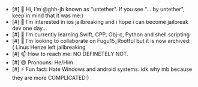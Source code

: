 - [#] 👋 Hi, I’m @ghh-jb known as "untether". If you see "... by untether", keep in mind that it was me:)
- [#] 👀 I’m interested in ios jailbreaking and i hope i can become jailbreak dev one day...
- [#] 🌱 I’m currently learning Swift, CPP, Obj-c, Python and shell scripting
- [#] 💞️ I’m looking to collaborate on Fugu15_Rootful but it is now archived:( Linus Henze left jailbreaking
- [#] 📫 How to reach me: NO DEFINETELY NOT.
- [#] 😄 Pronouns: He/Him
- [#] ⚡ Fun fact: Hate Windows and android systems. idk why mb because they are more COMPLICATED:)

<!---
ghh-jb/ghh-jb is a ✨ special ✨ repository because its `README.md` (this file) appears on your GitHub profile.
You can click the Preview link to take a look at your changes.
--->








